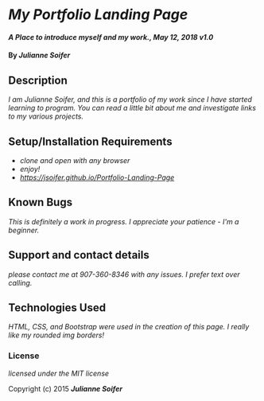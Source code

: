 # _My Portfolio Landing Page_

#### _A Place to introduce myself and my work., May 12, 2018 v1.0_

#### By _**Julianne Soifer**_

## Description

_I am Julianne Soifer, and this is a portfolio of my work since I have started learning to program. You can read a little bit about me and investigate links to my various projects._

## Setup/Installation Requirements

* _clone and open with any browser_
* _enjoy!_
* _https://jsoifer.github.io/Portfolio-Landing-Page_



## Known Bugs

_This is definitely a work in progress. I appreciate your patience - I'm a beginner._

## Support and contact details

_please contact me at 907-360-8346 with any issues. I prefer text over calling._

## Technologies Used

_HTML, CSS, and Bootstrap were used in the creation of this page.  I really like my rounded img borders!_

### License

*licensed under the MIT license*

Copyright (c) 2015 **_Julianne Soifer_**
